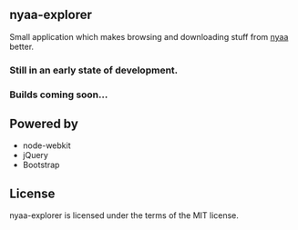 nyaa-explorer
--------------

Small application which makes browsing and downloading stuff from [nyaa](http://nyaa.eu) better.

### Still in an early state of development.

### Builds coming soon...

## Powered by

* node-webkit
* jQuery
* Bootstrap

## License

nyaa-explorer is licensed under the terms of the MIT license.
